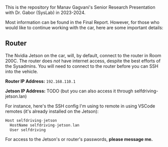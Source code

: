 This is the repository for Manav Gagvani's Senior Research Presentation with Dr. Gabor (SysLab) in 2023-2024.

Most information can be found in the Final Report. However, for those who would like to continue working with the car, here are some important details:

## Router
The Nvidia Jetson on the car, will, by default, connect to the router in Room 200C. The router does _not_ have internet access, despite the best efforts of the Sysadmins. You will need to connect to the router before you can SSH into the vehicle.

**Router IP Address:** `192.168.110.1`

**Jetson IP Address:** TODO (but you can also access it through selfdriving-jetson.lan)

For instance, here's the SSH config I'm using to remote in using VSCode remotes (it's already installed on the Jetson):
```rs
Host selfdriving-jetson
  HostName selfdriving-jetson.lan
  User selfdriving
```
For access to the Jetson's or router's passwords, **please message me.**
